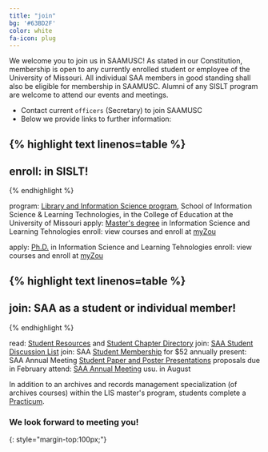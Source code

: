 ```yaml
---
title: "join"
bg: '#63BD2F'
color: white
fa-icon: plug
---
```


We welcome you to join us in SAAMUSC! As stated in our Constitution, membership is open to any currently enrolled student or employee of the University of Missouri. All individual SAA members in good standing shall also be eligible for membership in SAAMUSC. Alumni of any SISLT program are welcome to attend our events and meetings.

- Contact current `officers` (Secretary) to join SAAMUSC
- Below we provide links to further information:

{% highlight text linenos=table %}
---
enroll: in SISLT!
---
{% endhighlight %}

program: [Library and Information Science program](http://sislt.missouri.edu/lis/academics/), School of Information Science & Learning Technologies, in the College of Education at the University of Missouri
apply: [Master's degree](http://sislt.missouri.edu/lis/students/#apply) in Information Science and Learning Tehnologies
enroll: view courses and enroll at [myZou](http://sislt.missouri.edu/lis/students/#enroll)

apply: [Ph.D.](http://sislt.missouri.edu/islt/) in Information Science and Learning Tehnologies
enroll: view courses and enroll at [myZou](http://sislt.missouri.edu/lis/students/#enroll)

{% highlight text linenos=table %}
---
join: SAA as a student or individual member!
---
{% endhighlight %}

read: [Student Resources](http://archivists.org/students) and [Student Chapter Directory](http://archivists.org/students/chapters)
join: [SAA Student Discussion List](http://archivists.org/listservs)
join: SAA [Student Membership](http://archivists.org/membership/student) for $52 annually
present: SAA Annual Meeting [Student Paper and Poster Presentations](http://www2.archivists.org/conference) proposals due in February
attend: [SAA Annual Meeting](http://www2.archivists.org/conference) usu. in August

In addition to an archives and records management specialization (of archives courses) within the LIS master's program, students complete a [Practicum](http://sislt.missouri.edu/lis/practicum/#practicum).

### We look forward to meeting you!
{: style="margin-top:100px;"}


